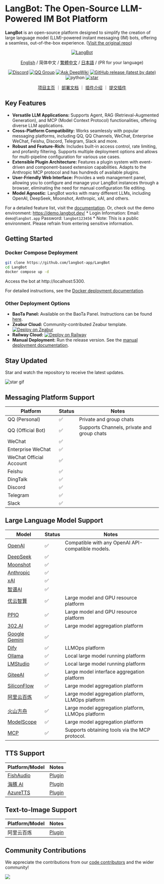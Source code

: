 # LangBot: The Open-Source LLM-Powered IM Bot Platform

**LangBot** is an open-source platform designed to simplify the creation of large language model (LLM)-powered instant messaging (IM) bots, offering a seamless, out-of-the-box experience.  ([Visit the original repo](https://github.com/langbot-app/LangBot))

<p align="center">
<a href="https://langbot.app">
<img src="https://docs.langbot.app/social_zh.png" alt="LangBot"/>
</a>

<div align="center">

[English](README_EN.md) / 简体中文 / [繁體中文](README_TW.md) / [日本語](README_JP.md) / (PR for your language)

[![Discord](https://img.shields.io/discord/1335141740050649118?logo=discord&labelColor=%20%235462eb&logoColor=%20%23f5f5f5&color=%20%235462eb)](https://discord.gg/wdNEHETs87)
[![QQ Group](https://img.shields.io/badge/%E7%A4%BE%E5%8C%BAQQ%E7%BE%A4-966235608-blue)](https://qm.qq.com/q/JLi38whHum)
[![Ask DeepWiki](https://deepwiki.com/badge.svg)](https://deepwiki.com/langbot-app/LangBot)
[![GitHub release (latest by date)](https://img.shields.io/github/v/release/langbot-app/LangBot)](https://github.com/langbot-app/LangBot/releases/latest)
<img src="https://img.shields.io/badge/python-3.10 ~ 3.13 -blue.svg" alt="python">
[![star](https://gitcode.com/RockChinQ/LangBot/star/badge.svg)](https://gitcode.com/RockChinQ/LangBot)

<a href="https://langbot.app">项目主页</a> ｜
<a href="https://docs.langbot.app/zh/insight/guide.html">部署文档</a> ｜
<a href="https://docs.langbot.app/zh/plugin/plugin-intro.html">插件介绍</a> ｜
<a href="https://github.com/langbot-app/LangBot/issues/new?assignees=&labels=%E7%8B%AC%E7%AB%8B%E6%8F%92%E4%BB%B6&projects=&template=submit-plugin.yml&title=%5BPlugin%5D%3A+%E8%AF%B7%E6%B1%82%E7%99%BB%E8%AE%B0%E6%96%B0%E6%8F%92%E4%BB%B6">提交插件</a>


</div>

</p>

## Key Features

*   **Versatile LLM Applications:** Supports Agent, RAG (Retrieval-Augmented Generation), and MCP (Model Context Protocol) functionalities, offering diverse LLM applications.
*   **Cross-Platform Compatibility:** Works seamlessly with popular messaging platforms, including QQ, QQ Channels, WeChat, Enterprise WeChat, Feishu, Discord, Telegram, Slack and more.
*   **Robust and Feature-Rich:** Includes built-in access control, rate limiting, and profanity filtering. Supports multiple deployment options and allows for multi-pipeline configuration for various use cases.
*   **Extensible Plugin Architecture:** Features a plugin system with event-driven and component-based extension capabilities.  Adapts to the Anthropic MCP protocol and has hundreds of available plugins.
*   **User-Friendly Web Interface:** Provides a web management panel, allowing you to configure and manage your LangBot instances through a browser, eliminating the need for manual configuration file editing.
*   **Model Agnostic**: LangBot works with many different LLMs, including OpenAI, DeepSeek, Moonshot, Anthropic, xAI, and others.

  For a detailed feature list, visit the [documentation](https://docs.langbot.app/zh/insight/features.html).
  Or, check out the demo environment: https://demo.langbot.dev/
    *   Login Information: Email: `demo@langbot.app` Password: `langbot123456`
    *   Note: This is a public environment. Please refrain from entering sensitive information.

## Getting Started

### Docker Compose Deployment

```bash
git clone https://github.com/langbot-app/LangBot
cd LangBot
docker compose up -d
```

Access the bot at http://localhost:5300.

For detailed instructions, see the [Docker deployment documentation](https://docs.langbot.app/zh/deploy/langbot/docker.html).

### Other Deployment Options

*   **BaoTa Panel:** Available on the BaoTa Panel. Instructions can be found [here](https://docs.langbot.app/zh/deploy/langbot/one-click/bt.html).
*   **Zeabur Cloud:** Community-contributed Zeabur template. [![Deploy on Zeabur](https://zeabur.com/button.svg)](https://zeabur.com/zh-CN/templates/ZKTBDH)
*   **Railway Cloud:** [![Deploy on Railway](https://railway.com/button.svg)](https://railway.app/template/yRrAyL?referralCode=vogKPF)
*   **Manual Deployment:** Run the release version. See the [manual deployment documentation](https://docs.langbot.app/zh/deploy/langbot/manual.html).

## Stay Updated

Star and watch the repository to receive the latest updates.

![star gif](https://docs.langbot.app/star.gif)

## Messaging Platform Support

| Platform          | Status | Notes                                                                                             |
| ----------------- | ------ | ------------------------------------------------------------------------------------------------- |
| QQ (Personal)     | ✅     | Private and group chats                                                                             |
| QQ (Official Bot) | ✅     | Supports Channels, private and group chats                                                          |
| WeChat            | ✅     |                                                                                                   |
| Enterprise WeChat | ✅     |                                                                                                   |
| WeChat Official Account   | ✅     |                                                                                                   |
| Feishu            | ✅     |                                                                                                   |
| DingTalk          | ✅     |                                                                                                   |
| Discord           | ✅     |                                                                                                   |
| Telegram          | ✅     |                                                                                                   |
| Slack             | ✅     |                                                                                                   |

## Large Language Model Support

| Model                                    | Status | Notes                                                            |
| ---------------------------------------- | ------ | ---------------------------------------------------------------- |
| [OpenAI](https://platform.openai.com/)   | ✅     | Compatible with any OpenAI API-compatible models.                |
| [DeepSeek](https://www.deepseek.com/)    | ✅     |                                                                  |
| [Moonshot](https://www.moonshot.cn/)    | ✅     |                                                                  |
| [Anthropic](https://www.anthropic.com/)  | ✅     |                                                                  |
| [xAI](https://x.ai/)    | ✅     |                                                                  |
| [智谱AI](https://open.bigmodel.cn/)   | ✅     |                                                                  |
| [优云智算](https://www.compshare.cn/?ytag=GPU_YY-gh_langbot) | ✅     | Large model and GPU resource platform                                                |
| [PPIO](https://ppinfra.com/user/register?invited_by=QJKFYD&utm_source=github_langbot) | ✅     | Large model and GPU resource platform                                                |
| [302.AI](https://share.302.ai/SuTG99)  | ✅     | Large model aggregation platform                                                  |
| [Google Gemini](https://aistudio.google.com/prompts/new_chat)  | ✅     |                                              |
| [Dify](https://dify.ai)  | ✅     | LLMOps platform                                               |
| [Ollama](https://ollama.com/)  | ✅     | Local large model running platform                                               |
| [LMStudio](https://lmstudio.ai/)  | ✅     | Local large model running platform                                               |
| [GiteeAI](https://ai.gitee.com/)  | ✅     | Large model interface aggregation platform                                               |
| [SiliconFlow](https://siliconflow.cn/)  | ✅     | Large model aggregation platform                                               |
| [阿里云百炼](https://bailian.console.aliyun.com/)  | ✅     | Large model aggregation platform, LLMOps platform                                            |
| [火山方舟](https://console.volcengine.com/ark/region:ark+cn-beijing/model?vendor=Bytedance&view=LIST_VIEW)  | ✅     | Large model aggregation platform, LLMOps platform                                           |
| [ModelScope](https://modelscope.cn/docs/model-service/API-Inference/intro)  | ✅     | Large model aggregation platform                                           |
| [MCP](https://modelcontextprotocol.io/) | ✅     | Supports obtaining tools via the MCP protocol.                                      |

## TTS Support

| Platform/Model              | Notes                                                                                                   |
| --------------------------- | ------------------------------------------------------------------------------------------------------- |
| [FishAudio](https://fish.audio/zh-CN/discovery/)      | [Plugin](https://github.com/the-lazy-me/NewChatVoice)                                              |
| [海豚 AI](https://www.ttson.cn/?source=thelazy)        | [Plugin](https://github.com/the-lazy-me/NewChatVoice)                                              |
| [AzureTTS](https://portal.azure.com/) | [Plugin](https://github.com/Ingnaryk/LangBot_AzureTTS)                                              |

## Text-to-Image Support

| Platform/Model    | Notes                                                                                      |
| ----------------- | ------------------------------------------------------------------------------------------ |
| 阿里云百炼          | [Plugin](https://github.com/Thetail001/LangBot_BailianTextToImagePlugin) |

## Community Contributions

We appreciate the contributions from our [code contributors](https://github.com/langbot-app/LangBot/graphs/contributors) and the wider community!

<a href="https://github.com/langbot-app/LangBot/graphs/contributors">
  <img src="https://contrib.rocks/image?repo=langbot-app/LangBot" />
</a>
